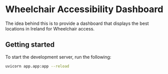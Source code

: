 # Wheelchair Accessibility Dashboard

The idea behind this is to provide a dashboard that displays the best locations in Ireland for Wheelchair access. 

## Getting started

To start the development server, run the following: 

```bash
uvicorn app.app:app --reload
```
